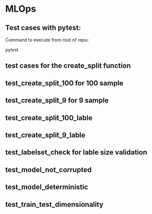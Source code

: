 # MLOps
## Test cases with pytest:

Command to execute from root of repo: 

pytest

## test cases for the create_split function
## test_create_split_100 for 100 sample
## test_create_split_9 for 9 sample
## test_create_split_100_lable
## test_create_split_9_lable
## test_labelset_check for lable size validation
## test_model_not_corrupted
## test_model_deterministic
## test_train_test_dimensionality